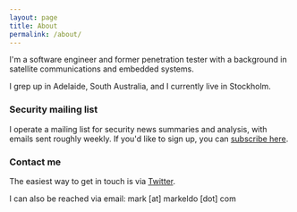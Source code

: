 ```yaml
---
layout: page
title: About
permalink: /about/
---
```


I'm a software engineer and former penetration tester with a background in satellite communications and embedded systems. 

I grep up in Adelaide, South Australia, and I currently live in Stockholm.

### Security mailing list

I operate a mailing list for security news summaries and analysis, with emails sent roughly weekly. If you'd like to sign up, you can [subscribe here](http://eepurl.com/dlZTVv).

### Contact me

The easiest way to get in touch is via [Twitter](https://twitter.com/markeldo).

I can also be reached via email: mark [at] markeldo [dot] com